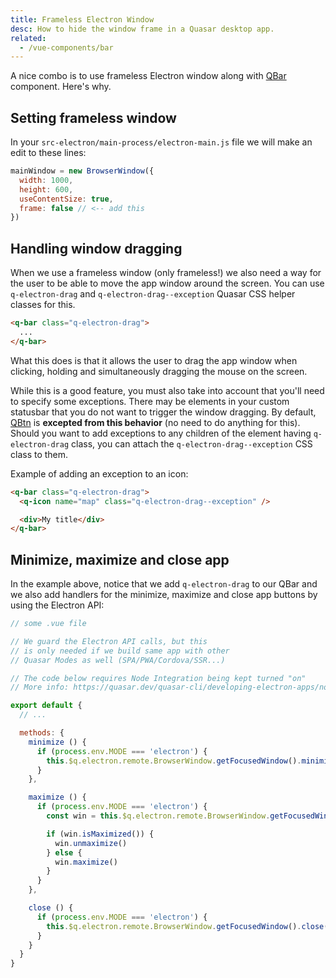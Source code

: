 ```yaml
---
title: Frameless Electron Window
desc: How to hide the window frame in a Quasar desktop app.
related:
  - /vue-components/bar
---
```


A nice combo is to use frameless Electron window along with [QBar](/vue-components/bar) component. Here's why.

## Setting frameless window
In your `src-electron/main-process/electron-main.js` file we will make an edit to these lines:

```js
mainWindow = new BrowserWindow({
  width: 1000,
  height: 600,
  useContentSize: true,
  frame: false // <-- add this
})
```

## Handling window dragging
When we use a frameless window (only frameless!) we also need a way for the user to be able to move the app window around the screen. You can use `q-electron-drag` and `q-electron-drag--exception` Quasar CSS helper classes for this.

```html
<q-bar class="q-electron-drag">
  ...
</q-bar>
```

What this does is that it allows the user to drag the app window when clicking, holding and simultaneously dragging the mouse on the screen.

While this is a good feature, you must also take into account that you'll need to specify some exceptions. There may be elements in your custom statusbar that you do not want to trigger the window dragging. By default, [QBtn](/vue-components/button) is **excepted from this behavior** (no need to do anything for this). Should you want to add exceptions to any children of the element having `q-electron-drag` class, you can attach the `q-electron-drag--exception` CSS class to them.

Example of adding an exception to an icon:

```html
<q-bar class="q-electron-drag">
  <q-icon name="map" class="q-electron-drag--exception" />

  <div>My title</div>
</q-bar>
```

## Minimize, maximize and close app

<doc-example title="Full example" file="frameless-electron-window/StatusBar" />

In the example above, notice that we add `q-electron-drag` to our QBar and we also add handlers for the minimize, maximize and close app buttons by using the Electron API:

```js
// some .vue file

// We guard the Electron API calls, but this
// is only needed if we build same app with other
// Quasar Modes as well (SPA/PWA/Cordova/SSR...)

// The code below requires Node Integration being kept turned "on"
// More info: https://quasar.dev/quasar-cli/developing-electron-apps/node-integration

export default {
  // ...

  methods: {
    minimize () {
      if (process.env.MODE === 'electron') {
        this.$q.electron.remote.BrowserWindow.getFocusedWindow().minimize()
      }
    },

    maximize () {
      if (process.env.MODE === 'electron') {
        const win = this.$q.electron.remote.BrowserWindow.getFocusedWindow()

        if (win.isMaximized()) {
          win.unmaximize()
        } else {
          win.maximize()
        }
      }
    },

    close () {
      if (process.env.MODE === 'electron') {
        this.$q.electron.remote.BrowserWindow.getFocusedWindow().close()
      }
    }
  }
}
```

